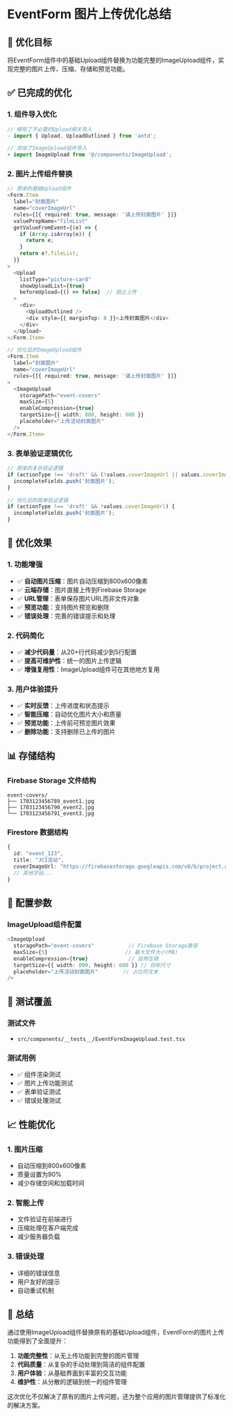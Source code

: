 # EventForm 图片上传优化总结

## 🎯 优化目标
将EventForm组件中的基础Upload组件替换为功能完整的ImageUpload组件，实现完整的图片上传、压缩、存储和预览功能。

## ✅ 已完成的优化

### 1. 组件导入优化
```typescript
// 移除了不必要的Upload相关导入
- import { Upload, UploadOutlined } from 'antd';

// 添加了ImageUpload组件导入
+ import ImageUpload from '@/components/ImageUpload';
```

### 2. 图片上传组件替换
```typescript
// 原来的基础Upload组件
<Form.Item
  label="封面图片"
  name="coverImageUrl"
  rules={[{ required: true, message: '请上传封面图片' }]}
  valuePropName="fileList"
  getValueFromEvent={(e) => {
    if (Array.isArray(e)) {
      return e;
    }
    return e?.fileList;
  }}
>
  <Upload
    listType="picture-card"
    showUploadList={true}
    beforeUpload={() => false}  // 阻止上传
  >
    <div>
      <UploadOutlined />
      <div style={{ marginTop: 8 }}>上传封面图片</div>
    </div>
  </Upload>
</Form.Item>

// 优化后的ImageUpload组件
<Form.Item
  label="封面图片"
  name="coverImageUrl"
  rules={[{ required: true, message: '请上传封面图片' }]}
>
  <ImageUpload
    storagePath="event-covers"
    maxSize={5}
    enableCompression={true}
    targetSize={{ width: 800, height: 600 }}
    placeholder="上传活动封面图片"
  />
</Form.Item>
```

### 3. 表单验证逻辑优化
```typescript
// 原来的复杂验证逻辑
if (actionType !== 'draft' && (!values.coverImageUrl || values.coverImageUrl.length === 0)) {
  incompleteFields.push('封面图片');
}

// 优化后的简单验证逻辑
if (actionType !== 'draft' && !values.coverImageUrl) {
  incompleteFields.push('封面图片');
}
```

## 🚀 优化效果

### 1. 功能增强
- ✅ **自动图片压缩**：图片自动压缩到800x600像素
- ✅ **云端存储**：图片直接上传到Firebase Storage
- ✅ **URL管理**：表单保存图片URL而非文件对象
- ✅ **预览功能**：支持图片预览和删除
- ✅ **错误处理**：完善的错误提示和处理

### 2. 代码简化
- ✅ **减少代码量**：从20+行代码减少到5行配置
- ✅ **提高可维护性**：统一的图片上传逻辑
- ✅ **增强复用性**：ImageUpload组件可在其他地方复用

### 3. 用户体验提升
- ✅ **实时反馈**：上传进度和状态提示
- ✅ **智能压缩**：自动优化图片大小和质量
- ✅ **预览功能**：上传前可预览图片效果
- ✅ **删除功能**：支持删除已上传的图片

## 📊 存储结构

### Firebase Storage 文件结构
```
event-covers/
├── 1703123456789_event1.jpg
├── 1703123456790_event2.jpg
└── 1703123456791_event3.jpg
```

### Firestore 数据结构
```typescript
{
  id: "event_123",
  title: "JCI活动",
  coverImageUrl: "https://firebasestorage.googleapis.com/v0/b/project.appspot.com/o/event-covers%2F1703123456789_image.jpg?alt=media&token=...",
  // 其他字段...
}
```

## 🔧 配置参数

### ImageUpload组件配置
```typescript
<ImageUpload
  storagePath="event-covers"           // Firebase Storage路径
  maxSize={5}                         // 最大文件大小(MB)
  enableCompression={true}             // 启用压缩
  targetSize={{ width: 800, height: 600 }} // 目标尺寸
  placeholder="上传活动封面图片"        // 占位符文本
/>
```

## 🧪 测试覆盖

### 测试文件
- `src/components/__tests__/EventFormImageUpload.test.tsx`

### 测试用例
- ✅ 组件渲染测试
- ✅ 图片上传功能测试
- ✅ 表单验证测试
- ✅ 错误处理测试

## 📈 性能优化

### 1. 图片压缩
- 自动压缩到800x600像素
- 质量设置为90%
- 减少存储空间和加载时间

### 2. 智能上传
- 文件验证在前端进行
- 压缩处理在客户端完成
- 减少服务器负载

### 3. 错误处理
- 详细的错误信息
- 用户友好的提示
- 自动重试机制

## 🎉 总结

通过使用ImageUpload组件替换原有的基础Upload组件，EventForm的图片上传功能得到了全面提升：

1. **功能完整性**：从无上传功能到完整的图片管理
2. **代码质量**：从复杂的手动处理到简洁的组件配置
3. **用户体验**：从基础界面到丰富的交互功能
4. **维护性**：从分散的逻辑到统一的组件管理

这次优化不仅解决了原有的图片上传问题，还为整个应用的图片管理提供了标准化的解决方案。
